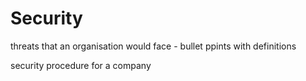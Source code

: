 # Security

threats that an organisation would face - bullet ppints with definitions

security procedure for a company
